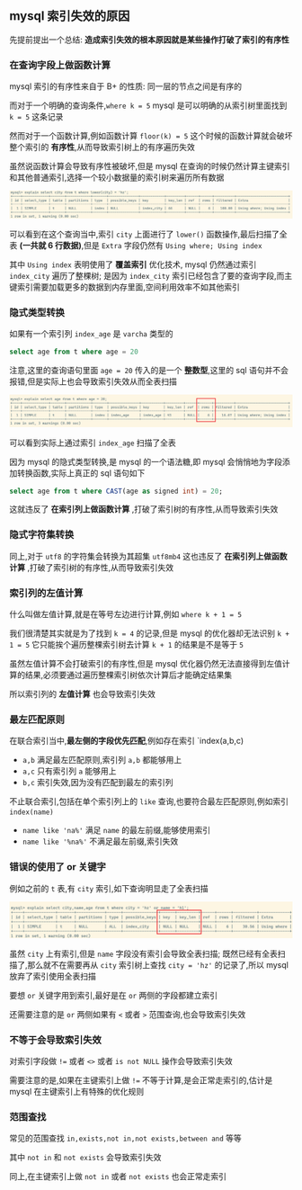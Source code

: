 ## mysql 索引失效的原因

先提前提出一个总结: **造成索引失效的根本原因就是某些操作打破了索引的有序性**

### 在查询字段上做函数计算
mysql 索引的有序性来自于 B+ 的性质: 同一层的节点之间是有序的

而对于一个明确的查询条件,`where k = 5` mysql 是可以明确的从索引树里面找到 `k = 5` 这条记录

然而对于一个函数计算,例如函数计算 `floor(k) = 5` 这个时候的函数计算就会破坏整个索引的 **有序性**,从而导致索引树上的有序遍历失效

虽然说函数计算会导致有序性被破坏,但是 mysql 在查询的时候仍然计算主键索引和其他普通索引,选择一个较小数据量的索引树来遍历所有数据

![](./pic/Snipaste_2023-05-15_23-23-20.png)

可以看到在这个查询当中,索引 `city` 上面进行了 `lower()` 函数操作,最后扫描了全表 **(一共就 6 行数据)**,但是 `Extra` 字段仍然有 `Using where; Using index`

其中 `Using index` 表明使用了 **覆盖索引** 优化技术, mysql 仍然通过索引 `index_city` 遍历了整棵树; 是因为 `index_city` 索引已经包含了要的查询字段,而主键索引需要加载更多的数据到内存里面,空间利用效率不如其他索引

### 隐式类型转换

如果有一个索引列 `index_age` 是 `varcha` 类型的

```sql
select age from t where age = 20
```

注意,这里的查询语句里面 `age = 20` 传入的是一个 **整数型**,这里的 sql 语句并不会报错,但是实际上也会导致索引失效从而全表扫描

![](./pic/Snipaste_2023-05-15_23-39-53.png)

可以看到实际上通过索引 `index_age` 扫描了全表

因为 mysql 的隐式类型转换,是 mysql 的一个语法糖,即 mysql 会悄悄地为字段添加转换函数,实际上真正的 sql 语句如下

```sql
select age from t where CAST(age as signed int) = 20;
```

这就违反了 **在索引列上做函数计算** ,打破了索引树的有序性,从而导致索引失效

### 隐式字符集转换

同上,对于 `utf8` 的字符集会转换为其超集 `utf8mb4` 这也违反了 **在索引列上做函数计算** ,打破了索引树的有序性,从而导致索引失效

### 索引列的左值计算

什么叫做左值计算,就是在等号左边进行计算,例如 `where k + 1 = 5`

我们很清楚其实就是为了找到 `k = 4` 的记录,但是 mysql 的优化器却无法识别 `k + 1 = 5` 它只能挨个遍历整棵索引树去计算 `k + 1` 的结果是不是等于 `5`

虽然左值计算不会打破索引的有序性,但是 mysql 优化器仍然无法直接得到左值计算的结果,必须要通过遍历整棵索引树依次计算后才能确定结果集

所以索引列的 **左值计算** 也会导致索引失效

### 最左匹配原则

在联合索引当中,**最左侧的字段优先匹配**,例如存在索引 `index(a,b,c)

* `a,b` 满足最左匹配原则,索引列 `a,b` 都能够用上
* `a,c` 只有索引列 `a` 能够用上
* `b,c` 索引失效,因为没有匹配到最左的索引列

不止联合索引,包括在单个索引列上的 `like` 查询,也要符合最左匹配原则,例如索引 `index(name)`

* `name like 'na%'` 满足 `name` 的最左前缀,能够使用索引
* `name like '%na%'` 不满足最左前缀,索引失效

### 错误的使用了 or 关键字

例如之前的 `t` 表,有 `city` 索引,如下查询明显走了全表扫描

![](./pic/Snipaste_2023-05-17_15-17-17.png)

虽然 `city` 上有索引,但是 `name` 字段没有索引会导致全表扫描; 既然已经有全表扫描了,那么就不在需要再从 `city` 索引树上查找 `city = 'hz'` 的记录了,所以 mysql 放弃了索引使用全表扫描

要想 `or` 关键字用到索引,最好是在 `or` 两侧的字段都建立索引

还需要注意的是 `or` 两侧如果有 `<` 或者 `>` 范围查询,也会导致索引失效

### 不等于会导致索引失效

对索引字段做 `!=` 或者 `<>` 或者 `is not NULL` 操作会导致索引失效

需要注意的是,如果在主键索引上做 `!=` 不等于计算,是会正常走索引的,估计是 mysql 在主键索引上有特殊的优化规则

### 范围查找

常见的范围查找 `in,exists,not in,not exists,between and` 等等

其中 `not in` 和 `not exists` 会导致索引失效

同上,在主键索引上做 `not in` 或者 `not exists` 也会正常走索引